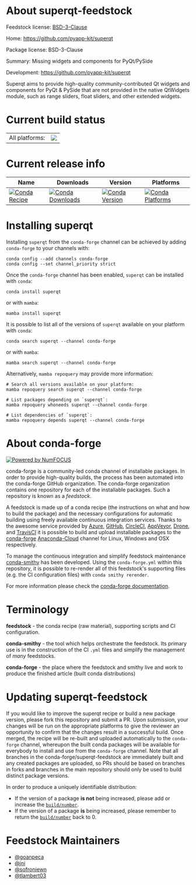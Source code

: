 About superqt-feedstock
=======================

Feedstock license: [BSD-3-Clause](https://github.com/conda-forge/superqt-feedstock/blob/main/LICENSE.txt)

Home: https://github.com/pyapp-kit/superqt

Package license: BSD-3-Clause

Summary: Missing widgets and components for PyQt/PySide

Development: https://github.com/pyapp-kit/superqt

Superqt aims to provide high-quality community-contributed Qt widgets
and components for PyQt & PySide that are not provided in the native
QtWidgets module, such as range sliders, float sliders, and other
extended widgets.


Current build status
====================


<table><tr><td>All platforms:</td>
    <td>
      <a href="https://dev.azure.com/conda-forge/feedstock-builds/_build/latest?definitionId=13278&branchName=main">
        <img src="https://dev.azure.com/conda-forge/feedstock-builds/_apis/build/status/superqt-feedstock?branchName=main">
      </a>
    </td>
  </tr>
</table>

Current release info
====================

| Name | Downloads | Version | Platforms |
| --- | --- | --- | --- |
| [![Conda Recipe](https://img.shields.io/badge/recipe-superqt-green.svg)](https://anaconda.org/conda-forge/superqt) | [![Conda Downloads](https://img.shields.io/conda/dn/conda-forge/superqt.svg)](https://anaconda.org/conda-forge/superqt) | [![Conda Version](https://img.shields.io/conda/vn/conda-forge/superqt.svg)](https://anaconda.org/conda-forge/superqt) | [![Conda Platforms](https://img.shields.io/conda/pn/conda-forge/superqt.svg)](https://anaconda.org/conda-forge/superqt) |

Installing superqt
==================

Installing `superqt` from the `conda-forge` channel can be achieved by adding `conda-forge` to your channels with:

```
conda config --add channels conda-forge
conda config --set channel_priority strict
```

Once the `conda-forge` channel has been enabled, `superqt` can be installed with `conda`:

```
conda install superqt
```

or with `mamba`:

```
mamba install superqt
```

It is possible to list all of the versions of `superqt` available on your platform with `conda`:

```
conda search superqt --channel conda-forge
```

or with `mamba`:

```
mamba search superqt --channel conda-forge
```

Alternatively, `mamba repoquery` may provide more information:

```
# Search all versions available on your platform:
mamba repoquery search superqt --channel conda-forge

# List packages depending on `superqt`:
mamba repoquery whoneeds superqt --channel conda-forge

# List dependencies of `superqt`:
mamba repoquery depends superqt --channel conda-forge
```


About conda-forge
=================

[![Powered by
NumFOCUS](https://img.shields.io/badge/powered%20by-NumFOCUS-orange.svg?style=flat&colorA=E1523D&colorB=007D8A)](https://numfocus.org)

conda-forge is a community-led conda channel of installable packages.
In order to provide high-quality builds, the process has been automated into the
conda-forge GitHub organization. The conda-forge organization contains one repository
for each of the installable packages. Such a repository is known as a *feedstock*.

A feedstock is made up of a conda recipe (the instructions on what and how to build
the package) and the necessary configurations for automatic building using freely
available continuous integration services. Thanks to the awesome service provided by
[Azure](https://azure.microsoft.com/en-us/services/devops/), [GitHub](https://github.com/),
[CircleCI](https://circleci.com/), [AppVeyor](https://www.appveyor.com/),
[Drone](https://cloud.drone.io/welcome), and [TravisCI](https://travis-ci.com/)
it is possible to build and upload installable packages to the
[conda-forge](https://anaconda.org/conda-forge) [Anaconda-Cloud](https://anaconda.org/)
channel for Linux, Windows and OSX respectively.

To manage the continuous integration and simplify feedstock maintenance
[conda-smithy](https://github.com/conda-forge/conda-smithy) has been developed.
Using the ``conda-forge.yml`` within this repository, it is possible to re-render all of
this feedstock's supporting files (e.g. the CI configuration files) with ``conda smithy rerender``.

For more information please check the [conda-forge documentation](https://conda-forge.org/docs/).

Terminology
===========

**feedstock** - the conda recipe (raw material), supporting scripts and CI configuration.

**conda-smithy** - the tool which helps orchestrate the feedstock.
                   Its primary use is in the construction of the CI ``.yml`` files
                   and simplify the management of *many* feedstocks.

**conda-forge** - the place where the feedstock and smithy live and work to
                  produce the finished article (built conda distributions)


Updating superqt-feedstock
==========================

If you would like to improve the superqt recipe or build a new
package version, please fork this repository and submit a PR. Upon submission,
your changes will be run on the appropriate platforms to give the reviewer an
opportunity to confirm that the changes result in a successful build. Once
merged, the recipe will be re-built and uploaded automatically to the
`conda-forge` channel, whereupon the built conda packages will be available for
everybody to install and use from the `conda-forge` channel.
Note that all branches in the conda-forge/superqt-feedstock are
immediately built and any created packages are uploaded, so PRs should be based
on branches in forks and branches in the main repository should only be used to
build distinct package versions.

In order to produce a uniquely identifiable distribution:
 * If the version of a package **is not** being increased, please add or increase
   the [``build/number``](https://docs.conda.io/projects/conda-build/en/latest/resources/define-metadata.html#build-number-and-string).
 * If the version of a package **is** being increased, please remember to return
   the [``build/number``](https://docs.conda.io/projects/conda-build/en/latest/resources/define-metadata.html#build-number-and-string)
   back to 0.

Feedstock Maintainers
=====================

* [@goanpeca](https://github.com/goanpeca/)
* [@jni](https://github.com/jni/)
* [@sofroniewn](https://github.com/sofroniewn/)
* [@tlambert03](https://github.com/tlambert03/)

